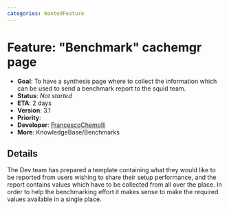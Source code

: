 ```yaml
---
categories: WantedFeature
---
```

# Feature: "Benchmark" cachemgr page

- **Goal**: To have a synthesis page where to collect the information
    which can be used to send a benchmark report to the squid team.
- **Status**: *Not started*
- **ETA**: 2 days
- **Version**: 3.1
- **Priority**:
- **Developer**:
    [FrancescoChemolli](/FrancescoChemolli)
- **More**: KnowledgeBase/Benchmarks

## Details

The Dev team has prepared a template containing what they would like to
be reported from users wishing to share their setup performance, and the
report contains values which have to be collected from all over the
place. In order to help the benchmarking effort it makes sense to make
the required values available in a single place.
